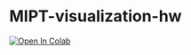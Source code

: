 # MIPT-visualization-hw

[![Open In Colab](https://colab.research.google.com/assets/colab-badge.svg)](https://github.com/Nikis14/MIPT-visualization-hw/blob/main/hw1-trees/HW_1_Tree.ipynb)
